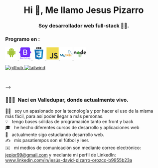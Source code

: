 <h1 align="center">Hi 👋, Me llamo Jesus Pizarro</h1>
<h3 align="center">Soy desarrollador web full-stack 👩‍💻​.</h3>

<h3 align="left">Programo en :</h3>
<p align="left"> <a href="https://developer.android.com" target="_blank" rel="noreferrer"> <img
      src="https://raw.githubusercontent.com/devicons/devicon/master/icons/android/android-original-wordmark.svg"
      alt="android" width="40" height="40" /> </a> <a href="https://getbootstrap.com" target="_blank" rel="noreferrer">
    <img src="https://raw.githubusercontent.com/devicons/devicon/master/icons/bootstrap/bootstrap-plain-wordmark.svg"
      alt="bootstrap" width="40" height="40" /> </a> <a href="https://www.cprogramming.com/" target="_blank"
    rel="noreferrer">
     <img
      src="https://raw.githubusercontent.com/devicons/devicon/master/icons/css3/css3-original-wordmark.svg" alt="css3"
      width="40" height="40" /> </a> <a href="https://www.w3.org/html/" target="_blank" rel="noreferrer">  <img
      src="https://raw.githubusercontent.com/devicons/devicon/master/icons/javascript/javascript-original.svg"
      alt="javascript" width="40" height="40" /> </a> <a href="https://kotlinlang.org" target="_blank" rel="noreferrer">
     <img
      src="https://raw.githubusercontent.com/devicons/devicon/master/icons/mysql/mysql-original-wordmark.svg"
      alt="mysql" width="40" height="40" /> </a> </a> <a href="https://nodejs.org" target="_blank" rel="noreferrer"> <img
      src="https://raw.githubusercontent.com/devicons/devicon/master/icons/nodejs/nodejs-original-wordmark.svg"
      alt="nodejs" width="40" height="40" /> </a> <a href="https://pandas.pydata.org/" target="_blank" rel="noreferrer">
          
 <img
      src="https://camo.githubusercontent.com/410d86e43f847d3f6e3027fa6f0c2fb7641d893fa601d863a943eac968c41890/68747470733a2f2f696d672e736869656c64732e696f2f62616467652f6769746875622d2532333132313031312e7376673f7374796c653d666f722d7468652d6261646765266c6f676f3d676974687562266c6f676f436f6c6f723d7768697465" alt="github"
      width="40" height="40" /> </a> <a href="https://www.w3.org/html/" target="_blank" rel="noreferrer">
          <img      src="https://camo.githubusercontent.com/3b41d3ae73bc489dbb2be32e772cc814e3a76e372027056c72e5b970c04684a5/68747470733a2f2f696d672e736869656c64732e696f2f62616467652f7461696c77696e646373732d2532333338423241432e7376673f7374796c653d666f722d7468652d6261646765266c6f676f3d7461696c77696e642d637373266c6f676f436f6c6f723d7768697465" alt="tailwind" width="40"
      height="40" /> </a>
      </p>
      <br>


-->

### 👨🏻‍💻 &nbsp;Nací en Valledupar, donde actualmente vivo.<br>
👨‍💻 &nbsp; soy un apasionado por la tecnología y por hacer el uso de la misma más fácil, para así poder llegar a más personas.<br>
💡 &nbsp; tengo bases sólidas de programación tanto en front y back<br>
🎓 &nbsp; he hecho diferentes cursos de desarrollo y aplicaciones web<br>
🌱 &nbsp; actualmente sigo estudiando desarrollo web.<br>
✍️ &nbsp; mis pasatiempos son el fútbol y leer.<br>
✉️ &nbsp; mi medios de comunicación son mediante correo electrónico: jepior99@gmail.com y mediante mi perfil de LinkedIn: www.linkedin.com/in/jesús-david-pizarro-orozco-b9955b23a<br>
